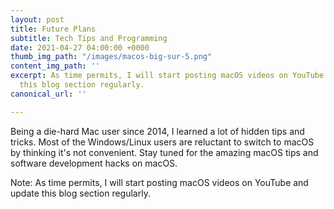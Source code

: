 ```yaml
---
layout: post
title: Future Plans
subtitle: Tech Tips and Programming
date: 2021-04-27 04:00:00 +0000
thumb_img_path: "/images/macos-big-sur-5.png"
content_img_path: ''
excerpt: As time permits, I will start posting macOS videos on YouTube and update
  this blog section regularly.
canonical_url: ''

---
```

Being a die-hard Mac user since 2014, I learned a lot of hidden tips and tricks. Most of the Windows/Linux users are reluctant to switch to macOS by thinking it's not convenient. Stay tuned for the amazing macOS tips and software development hacks on macOS.

Note: As time permits, I will start posting macOS videos on YouTube and update this blog section regularly.